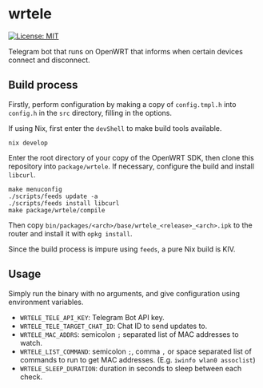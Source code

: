 # wrtele

[![License: MIT](https://img.shields.io/badge/License-MIT-yellow.svg)](https://opensource.org/licenses/MIT)

Telegram bot that runs on OpenWRT that informs when certain devices connect and
disconnect.

## Build process

Firstly, perform configuration by making a copy of `config.tmpl.h` into
`config.h` in the `src` directory, filling in the options.

If using Nix, first enter the `devShell` to make build tools available.

	nix develop

Enter the root directory of your copy of the OpenWRT SDK, then clone this
repository into `package/wrtele`. If necessary, configure the build and install
`libcurl`.

	make menuconfig
	./scripts/feeds update -a
	./scripts/feeds install libcurl
	make package/wrtele/compile

Then copy `bin/packages/<arch>/base/wrtele_<release>_<arch>.ipk` to the router and
install it with `opkg install`.

Since the build process is impure using `feeds`, a pure Nix build is KIV.

## Usage

Simply run the binary with no arguments, and give configuration using
environment variables.

* `WRTELE_TELE_API_KEY`: Telegram Bot API key.
* `WRTELE_TELE_TARGET_CHAT_ID`: Chat ID to send updates to.
* `WRTELE_MAC_ADDRS`: semicolon `;` separated list of MAC addresses to watch.
* `WRTELE_LIST_COMMAND`: semicolon `;`, comma `,` or space separated list of
  commands to run to get MAC addresses. (E.g. `iwinfo wlan0 assoclist`)
* `WRTELE_SLEEP_DURATION`: duration in seconds to sleep between each check.
